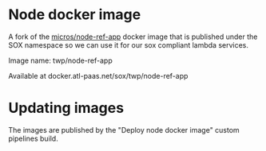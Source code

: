 # Node docker image

A fork of the [micros/node-ref-app](https://stash.atlassian.com/projects/MICROS/repos/node-refapp) docker image that is published under the SOX namespace so we can use it for our sox compliant lambda services.

Image name: twp/node-ref-app

Available at docker.atl-paas.net/sox/twp/node-ref-app

# Updating images

The images are published by the "Deploy node docker image" custom pipelines build.

